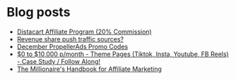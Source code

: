 # Blog posts
<!-- BLOG-POST-LIST:START -->
- [Distacart Affiliate Program &lpar;20% Commission&rpar;](https://afflift.com/f/threads/distacart-affiliate-program-20-commission.10050/)
- [Revenue share push traffic sources?](https://afflift.com/f/threads/revenue-share-push-traffic-sources.2932/)
- [December PropellerAds Promo Codes](https://afflift.com/f/threads/december-propellerads-promo-codes.10021/)
- [$0 to $10,000 p/month - Theme Pages &lpar;Tiktok, Insta, Youtube, FB Reels&rpar; - Case Study / Follow Along!](https://afflift.com/f/threads/0-to-10-000-p-month-theme-pages-tiktok-insta-youtube-fb-reels-case-study-follow-along.9903/)
- [The Millionaire&#39;s Handbook for Affiliate Marketing](https://afflift.com/f/threads/the-millionaires-handbook-for-affiliate-marketing.10048/)
<!-- BLOG-POST-LIST:END -->
